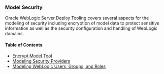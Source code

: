 ### Model Security
Oracle WebLogic Server Deploy Tooling covers several aspects for the modeling of security including encryption of model data to protect sensitive information as well as the security configuration and handling of WebLogic domains.

#### Table of Contents
- [Encrypt Model Tool](encrypt.md)
- [Modeling Security Providers](security_providers.md)
- [Modeling WebLogic Users, Groups, and Roles](security_users_groups_roles.md)
